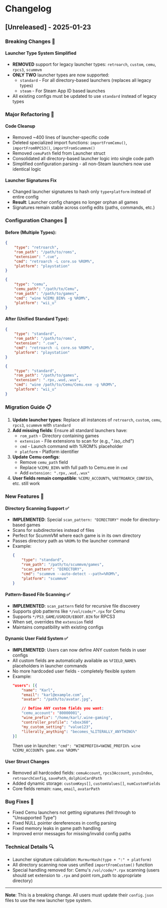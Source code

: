 # Changelog

## [Unreleased] - 2025-01-23

### Breaking Changes 🚨

#### Launcher Type System Simplified
- **REMOVED** support for legacy launcher types: `retroarch`, `custom`, `cemu`, `rpcs3`, `scummvm`
- **ONLY TWO** launcher types are now supported:
  - `standard` - For all directory-based launchers (replaces all legacy types)
  - `steam` - For Steam App ID based launches
- All existing configs must be updated to use `standard` instead of legacy types

### Major Refactoring 🔧

#### Code Cleanup
- Removed ~400 lines of launcher-specific code
- Deleted specialized import functions: `importFromCemu()`, `importFromRPCS3()`, `importFromScummvm()`
- Removed `cemuPath` field from Launcher struct
- Consolidated all directory-based launcher logic into single code path
- Simplified configuration parsing - all non-Steam launchers now use identical logic

#### Launcher Signatures Fix
- Changed launcher signatures to hash only `type+platform` instead of entire config
- **Result**: Launcher config changes no longer orphan all games
- Signatures remain stable across config edits (paths, commands, etc.)

### Configuration Changes 📝

#### Before (Multiple Types):
```json
{
    "type": "retroarch",
    "rom_path": "/path/to/roms",
    "extension": ".cue",
    "cmd": "retroarch -L core.so %ROM%",
    "platform": "playstation"
}
```

```json
{
    "type": "cemu",
    "cemu_path": "/path/to/Cemu",
    "rom_path": "/path/to/games",
    "cmd": "wine %CEMU_BIN% -g %ROM%",
    "platform": "wii_u"
}
```

#### After (Unified Standard Type):
```json
{
    "type": "standard",
    "rom_path": "/path/to/roms",
    "extension": ".cue",
    "cmd": "retroarch -L core.so %ROM%",
    "platform": "playstation"
}
```

```json
{
    "type": "standard",
    "rom_path": "/path/to/games",
    "extension": ".rpx,.wud,.wux",
    "cmd": "wine /path/to/Cemu/Cemu.exe -g %ROM%",
    "platform": "wii_u"
}
```

### Migration Guide 📋

1. **Update launcher types**: Replace all instances of `retroarch`, `custom`, `cemu`, `rpcs3`, `scummvm` with `standard`
2. **Add missing fields**: Ensure all standard launchers have:
   - `rom_path` - Directory containing games
   - `extension` - File extensions to scan for (e.g., ".iso,.chd")
   - `cmd` - Launch command with %ROM% placeholder
   - `platform` - Platform identifier
3. **Update Cemu configs**:
   - Remove `cemu_path` field
   - Replace `%CEMU_BIN%` with full path to Cemu.exe in `cmd`
   - Add `extension: ".rpx,.wud,.wux"`
4. **User fields remain compatible**: `%CEMU_ACCOUNT%`, `%RETROARCH_CONFIG%`, etc. still work

### New Features 🚀

#### Directory Scanning Support ✅
- **IMPLEMENTED**: Special `scan_pattern: "DIRECTORY"` mode for directory-based games
- Scans for subdirectories instead of files
- Perfect for ScummVM where each game is in its own directory
- Passes directory path as `%ROM%` to the launcher command
- Example:
  ```json
  {
      "type": "standard",
      "rom_path": "/path/to/scummvm/games",
      "scan_pattern": "DIRECTORY",
      "cmd": "scummvm --auto-detect --path=%ROM%",
      "platform": "scummvm"
  }
  ```

#### Pattern-Based File Scanning ✅
- **IMPLEMENTED**: `scan_pattern` field for recursive file discovery
- Supports glob patterns like `*/vol/code/*.rpx` for Cemu
- Supports `*/PS3_GAME/USRDIR/EBOOT.BIN` for RPCS3
- When set, overrides the `extension` field
- Maintains compatibility with existing configs

#### Dynamic User Field System ✅
- **IMPLEMENTED**: Users can now define ANY custom fields in user configs
- All custom fields are automatically available as `%FIELD_NAME%` placeholders in launcher commands
- No more hardcoded user fields - completely flexible system
- Example:
  ```json
  "users": [{
      "name": "Karl",
      "email": "karl@example.com",
      "avatar": "/path/to/avatar.jpg",

      // Define ANY custom fields you want:
      "cemu_account": "80000001",
      "wine_prefix": "/home/karl/.wine-gaming",
      "controller_profile": "xbox360",
      "my_custom_setting": "value123",
      "literally_anything": "becomes_%LITERALLY_ANYTHING%"
  }]
  ```
  Then use in launcher: `"cmd": "WINEPREFIX=%WINE_PREFIX% wine %CEMU_ACCOUNT% game.exe %ROM%"`

#### User Struct Changes
- Removed all hardcoded fields: `cemuAccount`, `rpcs3Account`, `yuzuIndex`, `retroarchConfig`, `savePath`, `dolphinCardPath`
- Added dynamic storage: `customKeys[]`, `customValues[]`, `numCustomFields`
- Core fields remain: `name`, `email`, `avatarPath`

### Bug Fixes 🐛

- Fixed Cemu launchers not getting signatures (fell through to "Unsupported Type")
- Fixed NULL pointer dereferences in config parsing
- Fixed memory leaks in game path handling
- Improved error messages for missing/invalid config paths

### Technical Details 🔍

- Launcher signature calculation: `MurmurHash(type + ":" + platform)`
- All directory scanning now uses unified `importFromCustom()` function
- Special handling removed for: Cemu's `/vol/code/*.rpx` scanning (users should set extension to `.rpx` and point rom_path to appropriate directory)

---

**Note**: This is a breaking change. All users must update their `config.json` files to use the new launcher type system.